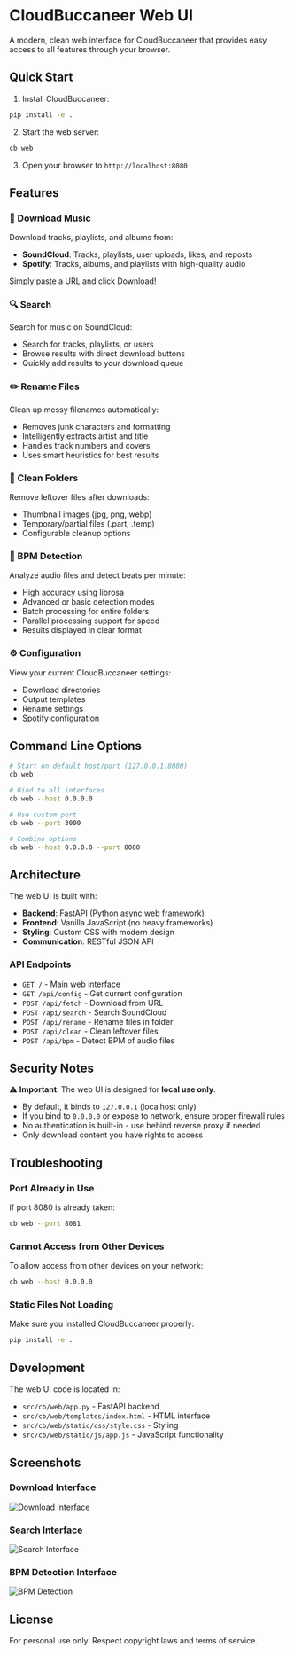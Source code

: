 # CloudBuccaneer Web UI

A modern, clean web interface for CloudBuccaneer that provides easy access to all features through your browser.

## Quick Start

1. Install CloudBuccaneer:
```bash
pip install -e .
```

2. Start the web server:
```bash
cb web
```

3. Open your browser to `http://localhost:8080`

## Features

### 🎵 Download Music
Download tracks, playlists, and albums from:
- **SoundCloud**: Tracks, playlists, user uploads, likes, and reposts
- **Spotify**: Tracks, albums, and playlists with high-quality audio

Simply paste a URL and click Download!

### 🔍 Search
Search for music on SoundCloud:
- Search for tracks, playlists, or users
- Browse results with direct download buttons
- Quickly add results to your download queue

### ✏️ Rename Files
Clean up messy filenames automatically:
- Removes junk characters and formatting
- Intelligently extracts artist and title
- Handles track numbers and covers
- Uses smart heuristics for best results

### 🧹 Clean Folders
Remove leftover files after downloads:
- Thumbnail images (jpg, png, webp)
- Temporary/partial files (.part, .temp)
- Configurable cleanup options

### 🎵 BPM Detection
Analyze audio files and detect beats per minute:
- High accuracy using librosa
- Advanced or basic detection modes
- Batch processing for entire folders
- Parallel processing support for speed
- Results displayed in clear format

### ⚙️ Configuration
View your current CloudBuccaneer settings:
- Download directories
- Output templates
- Rename settings
- Spotify configuration

## Command Line Options

```bash
# Start on default host/port (127.0.0.1:8080)
cb web

# Bind to all interfaces
cb web --host 0.0.0.0

# Use custom port
cb web --port 3000

# Combine options
cb web --host 0.0.0.0 --port 8080
```

## Architecture

The web UI is built with:
- **Backend**: FastAPI (Python async web framework)
- **Frontend**: Vanilla JavaScript (no heavy frameworks)
- **Styling**: Custom CSS with modern design
- **Communication**: RESTful JSON API

### API Endpoints

- `GET /` - Main web interface
- `GET /api/config` - Get current configuration
- `POST /api/fetch` - Download from URL
- `POST /api/search` - Search SoundCloud
- `POST /api/rename` - Rename files in folder
- `POST /api/clean` - Clean leftover files
- `POST /api/bpm` - Detect BPM of audio files

## Security Notes

⚠️ **Important**: The web UI is designed for **local use only**. 

- By default, it binds to `127.0.0.1` (localhost only)
- If you bind to `0.0.0.0` or expose to network, ensure proper firewall rules
- No authentication is built-in - use behind reverse proxy if needed
- Only download content you have rights to access

## Troubleshooting

### Port Already in Use
If port 8080 is already taken:
```bash
cb web --port 8081
```

### Cannot Access from Other Devices
To allow access from other devices on your network:
```bash
cb web --host 0.0.0.0
```

### Static Files Not Loading
Make sure you installed CloudBuccaneer properly:
```bash
pip install -e .
```

## Development

The web UI code is located in:
- `src/cb/web/app.py` - FastAPI backend
- `src/cb/web/templates/index.html` - HTML interface
- `src/cb/web/static/css/style.css` - Styling
- `src/cb/web/static/js/app.js` - JavaScript functionality

## Screenshots

### Download Interface
![Download Interface](https://github.com/user-attachments/assets/3cee4295-f045-42fd-a614-f63411cfc520)

### Search Interface
![Search Interface](https://github.com/user-attachments/assets/cf5196df-2c9d-4802-9bf8-76383cf2c381)

### BPM Detection Interface
![BPM Detection](https://github.com/user-attachments/assets/fa079b2c-a673-450a-b041-51ac77cfb707)

## License

For personal use only. Respect copyright laws and terms of service.
